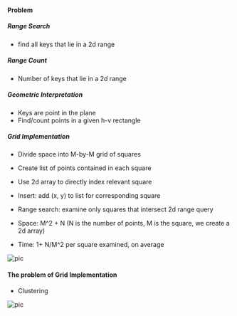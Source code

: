 #### Problem
##### Range Search
* find all keys that lie in a 2d range

##### Range Count
* Number of keys that lie in a 2d range

##### Geometric Interpretation
* Keys are point in the plane 
* Find/count points in a given h-v rectangle 

##### Grid Implementation 
* Divide space into M-by-M grid of squares 
* Create list of points contained in each square
* Use 2d array to directly index relevant square
* Insert: add (x, y) to list for corresponding square
* Range search: examine only squares that intersect 2d range query 

* Space: M^2 + N (N is the number of points, M is the square, we create a 2d array)
* Time: 1+ N/M^2 per square examined, on average 

![pic](https://cloud.githubusercontent.com/assets/9062406/8482695/2859c7dc-20a0-11e5-8a2d-fcd9b4deb3c5.png)

#### The problem of Grid Implementation 
* Clustering 

![pic](https://cloud.githubusercontent.com/assets/9062406/8482718/40b153d6-20a0-11e5-859d-c424ee0bee32.png)
